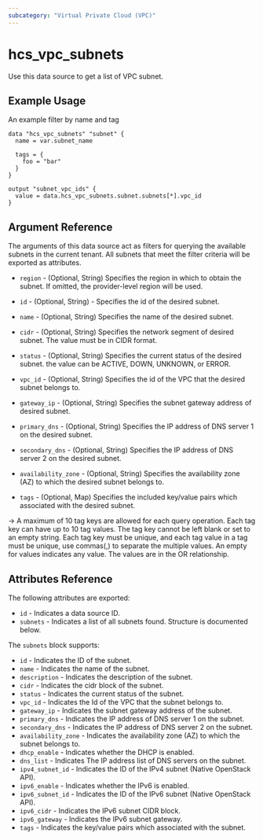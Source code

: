 ```yaml
---
subcategory: "Virtual Private Cloud (VPC)"
---
```


# hcs_vpc_subnets

Use this data source to get a list of VPC subnet.

## Example Usage

An example filter by name and tag

```hcl
data "hcs_vpc_subnets" "subnet" {
  name = var.subnet_name

  tags = {
    foo = "bar"
  }
}

output "subnet_vpc_ids" {
  value = data.hcs_vpc_subnets.subnet.subnets[*].vpc_id
}
```

## Argument Reference

The arguments of this data source act as filters for querying the available subnets in the current tenant.
All subnets that meet the filter criteria will be exported as attributes.

* `region` - (Optional, String) Specifies the region in which to obtain the subnet. If omitted, the provider-level
  region will be used.

* `id` - (Optional, String) - Specifies the id of the desired subnet.

* `name` - (Optional, String) Specifies the name of the desired subnet.

* `cidr` - (Optional, String) Specifies the network segment of desired subnet. The value must be in CIDR format.

* `status` - (Optional, String) Specifies the current status of the desired subnet.
  the value can be ACTIVE, DOWN, UNKNOWN, or ERROR.

* `vpc_id` - (Optional, String) Specifies the id of the VPC that the desired subnet belongs to.

* `gateway_ip` - (Optional, String) Specifies the subnet gateway address of desired subnet.

* `primary_dns` - (Optional, String) Specifies the IP address of DNS server 1 on the desired subnet.

* `secondary_dns` - (Optional, String) Specifies the IP address of DNS server 2 on the desired subnet.

* `availability_zone` - (Optional, String) Specifies the availability zone (AZ) to which the desired subnet belongs to.

* `tags` - (Optional, Map) Specifies the included key/value pairs which associated with the desired subnet.

 -> A maximum of 10 tag keys are allowed for each query operation. Each tag key can have up to 10 tag values.
  The tag key cannot be left blank or set to an empty string. Each tag key must be unique, and each tag value in a
  tag must be unique, use commas(,) to separate the multiple values. An empty for values indicates any value.
  The values are in the OR relationship.

## **Attributes Reference**

The following attributes are exported:

* `id` - Indicates a data source ID.
* `subnets` - Indicates a list of all subnets found. Structure is documented below.

The `subnets` block supports:

* `id` - Indicates the ID of the subnet.
* `name` - Indicates the name of the subnet.
* `description` - Indicates the description of the subnet.
* `cidr` - Indicates the cidr block of the subnet.
* `status` - Indicates the current status of the subnet.
* `vpc_id` - Indicates the Id of the VPC that the subnet belongs to.
* `gateway_ip` - Indicates the subnet gateway address of the subnet.
* `primary_dns` - Indicates the IP address of DNS server 1 on the subnet.
* `secondary_dns` - Indicates the IP address of DNS server 2 on the subnet.
* `availability_zone` - Indicates the availability zone (AZ) to which the subnet belongs to.
* `dhcp_enable` - Indicates whether the DHCP is enabled.
* `dns_list` - Indicates The IP address list of DNS servers on the subnet.
* `ipv4_subnet_id` - Indicates the ID of the IPv4 subnet (Native OpenStack API).
* `ipv6_enable` - Indicates whether the IPv6 is enabled.
* `ipv6_subnet_id` - Indicates the ID of the IPv6 subnet (Native OpenStack API).
* `ipv6_cidr` - Indicates the IPv6 subnet CIDR block.
* `ipv6_gateway` - Indicates the IPv6 subnet gateway.
* `tags` - Indicates the key/value pairs which associated with the subnet.
